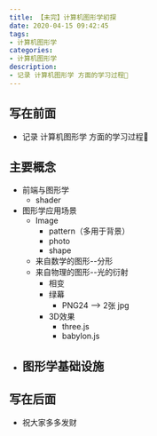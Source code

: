 ```yaml
---
title: 【未完】计算机图形学初探
date: 2020-04-15 09:42:45
tags:
- 计算机图形学
categories:
- 计算机图形学
description:
- 记录 计算机图形学 方面的学习过程🤔
---
```



<style  type="text/css">
.lx-entry a {
    color: #191919;
    padding: 2px 0 1px 0;
    text-decoration: none;
    background-image: linear-gradient( transparent 0%, transparent calc(50% - 9px), rgba(247,65,65,.761) calc(50% - 9px), rgba(247,65,65,.761) 100% );
    transition: background-position 120ms ease-in-out, padding 120ms ease-in-out;
    background-size: 100% 200%;
    background-position: 0 0;
    word-break: break-word;
}

.lx-entry a:hover {
  background-image: linear-gradient( transparent 0%, transparent calc(50% - 9px), rgba(247,65,65,.761) calc(50% - 9px), rgba(247,65,65,.761) 100% );
  background-position: 0 100%;
}

.post-button a:hover {
  background-image: linear-gradient( transparent 0%, transparent calc(50% - 9px), transparent calc(50% - 9px), transparent 100% ) !important;
  background-position: 0 100% !important;
  outline: none !important;
  text-decoration: none !important;
}
</style>

## 写在前面
- 记录 计算机图形学 方面的学习过程🤔

 <!-- more -->

## 主要概念
- 前端与图形学
	- shader
- 图形学应用场景
	- Image
		- pattern（多用于背景）
		- photo
		- shape
	- 来自数学的图形--分形
	- 来自物理的图形--光的衍射
		- 相变
		- 绿幕
			- PNG24 --> 2张 jpg
		- 3D效果
			- three.js
			- babylon.js
- 图形学基础设施
	- 


## 写在后面
- 祝大家多多发财
